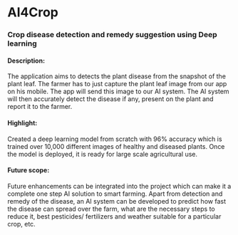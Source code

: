 # AI4Crop
### Crop disease detection and remedy suggestion using Deep learning 

#### Description: 
The application aims to detects the plant disease from the snapshot of the plant leaf. The farmer has to just capture the plant leaf image from our app on his mobile. The app will send this image to our AI system. The AI system will then accurately detect the disease if any, present on the plant and report it to the farmer.

#### Highlight:
 Created a deep learning model from scratch with 96% accuracy which is trained over 10,000 different images of healthy and diseased plants. Once the model is deployed, it is ready for large scale agricultural use.
 
 #### Future scope: 
 Future enhancements can be integrated into the project which can make it a complete one step AI solution to smart farming. Apart from detection and remedy of the disease, an AI system can be developed to predict how fast the disease can spread over the farm, what are the necessary steps to reduce it, best pesticides/ fertilizers and weather suitable for a particular crop, etc.
